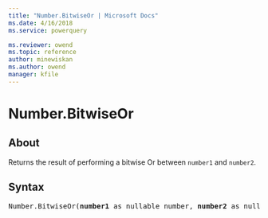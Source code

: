 ```yaml
---
title: "Number.BitwiseOr | Microsoft Docs"
ms.date: 4/16/2018
ms.service: powerquery

ms.reviewer: owend
ms.topic: reference
author: minewiskan
ms.author: owend
manager: kfile
---
```

# Number.BitwiseOr

  
## About  

Returns the result of performing a bitwise Or between <code>number1</code> and <code>number2</code>.
  
## Syntax

<pre>
Number.BitwiseOr(<b>number1</b> as nullable number, <b>number2</b> as nullable number) as nullable number 
</pre>

  
